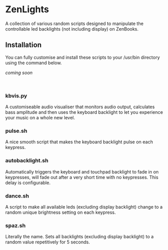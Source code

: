 # ZenLights
A collection of various random scripts designed to manipulate the controllable led backlights (not including display) on ZenBooks.

## Installation
You can fully customise and install these scripts to your /usr/bin directory using the command below.

*coming soon*

<br>

### kbvis.py
A customiseable audio visualiser that monitors audio output, calculates bass amplitude and then uses the keyboard backlight to let you experience your music on a whole new level.

### pulse.sh
A nice smooth script that makes the keyboard backlight pulse on each keypress.

### autobacklight.sh
Automatically triggers the keyboard and touchpad backlight to fade in on keypresses, will fade out after a very short time with no keypresses. This delay is configurable.

### dance.sh
A script to make all available leds (excluding display backlight) change to a random unique brightness setting on each keypress.

### spaz.sh
Literally the name. Sets all backlights (excluding display backlight) to a random value repetitively for 5 seconds.


